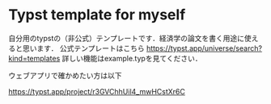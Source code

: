 # Typst template for myself

自分用のtypstの（非公式）テンプレートです．経済学の論文を書く用途に使えると思います．
公式テンプレートはこちら https://typst.app/universe/search?kind=templates
詳しい機能はexample.typを見てください．

ウェブアプリで確かめたい方は以下

https://typst.app/project/r3GVChhUil4_mwHCstXr6C

